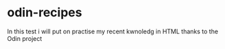 # odin-recipes

In this test i will put on practise my recent kwnoledg in HTML thanks to the Odin project 
